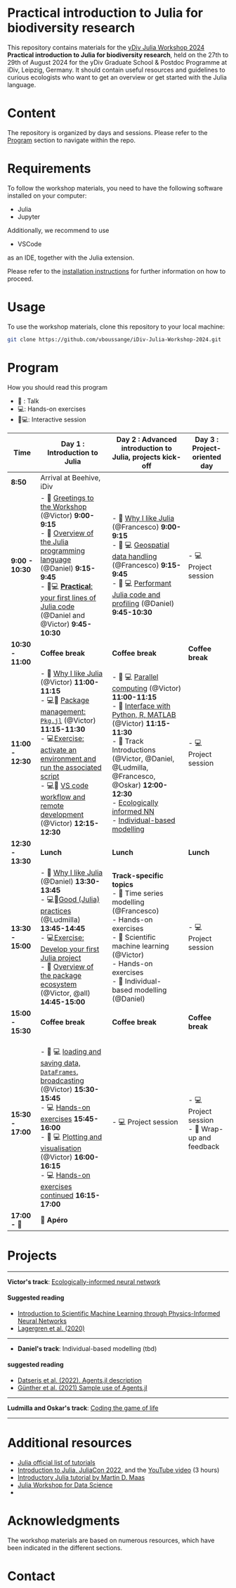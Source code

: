 # Practical introduction to Julia for biodiversity research

This repository contains materials for the [yDiv Julia Workshop 2024]() **Practical introduction to Julia for biodiversity research**, held on the 27th to 29th of August 2024 for the yDiv Graduate School & Postdoc Programme at iDiv, Leipzig, Germany. It should contain useful resources and guidelines to curious ecologists who want to get an overview or get started with the Julia language. 

# Content

The repository is organized by days and sessions. Please refer to the [Program](#program) section to navigate within the repo.

# Requirements

To follow the workshop materials, you need to have the following software installed on your computer:
- Julia
- Jupyter

Additionally, we recommend to use
- VSCode

as an IDE, together with the Julia extension.

Please refer to the [installation instructions](Misc/installation_instructions.md) for further information on how to proceed.


# Usage

To use the workshop materials, clone this repository to your local machine:

```sh
git clone https://github.com/vboussange/iDiv-Julia-Workshop-2024.git
```

# Program
How you should read this program
- 🎤 : Talk
- 💻: Hands-on exercises
- 🎤💻: Interactive session

| Time              | Day 1 :  Introduction to Julia                                                                                                                                                                                                                                                                                                                                                                                                                                   | Day 2 : Advanced introduction to Julia, projects kick-off                                                                                                                                                                                                                                                                                                                                                                        | Day 3 : Project-oriented day                        |
|-------------------|------------------------------------------------------------------------------------------------------------------------------------------------------------------------------------------------------------------------------------------------------------------------------------------------------------------------------------------------------------------------------------------------------------------------------------------------------------------|----------------------------------------------------------------------------------------------------------------------------------------------------------------------------------------------------------------------------------------------------------------------------------------------------------------------------------------------------------------------------------------------------------------------------------|-----------------------------------------------------|
| **8:50**          | Arrival at Beehive, iDiv                                                                                                                                                                                                                                                                                                                                                                                                                                         |                                                                                                                                                                                                                                                                                                                                                                                                                                  |                                                     |
| **9:00 - 10:30**  | - 🎤 [Greetings to the Workshop](Day1/11_welcome.ipynb) (@Victor) **9:00-9:15** <br> - 🎤 [Overview of the Julia programming language](Day1/12_julia-overview/12_julia-overview.pdf) (@Daniel) **9:15-9:45** <br> - 🎤💻 [**Practical**: your first lines of Julia code](Day1/13_julia-practical-on-jupyter/13_julia-practical-on-jupyter.ipynb) (@Daniel and @Victor) **9:45-10:30**                                                                            | - 🎤  [Why I like Julia]() (@Francesco) **9:00-9:15** <br> - 🎤 💻 [Geospatial data handling](Day2/11_geodata/11_geodata.ipynb) (@Francesco) **9:15-9:45** <br> - 🎤 💻 [Performant Julia code and profiling](Day2/12_performance/12_performance.md) (@Daniel) **9:45-10:30** <br>                                                                                                                                               | - 💻 Project session                                |
| **10:30 - 11:00** | **Coffee break**                                                                                                                                                                                                                                                                                                                                                                                                                                                 | **Coffee break**                                                                                                                                                                                                                                                                                                                                                                                                                 | **Coffee break**                                    |
| **11:00 - 12:30** | - 🎤 [Why I like Julia](Day1/21_why-i-like-julia-VB/21_why-i-like-julia-VB.ipynb) (@Victor) **11:00-11:15** <br> - 💻🎤 [Package management: `Pkg.jl`](Day1/22_pkg/Pkg.ipynb) (@Victor) **11:15-11:30** <br>   - 💻[Exercise: activate an environment and run the associated script](Day1/22_pkg/exercise.md) <br> - 💻🎤 [VS code workflow and remote development](Day1/24_vscode_remote_dev/vs_code_workflow.ipynb) (@Victor) **12:15-12:30**                  | - 🎤 💻 [Parallel computing](Day2/13_parallel_computing/parallel_computing.ipynb) (@Victor) **11:00-11:15** <br> - 🎤 [Interface with Python, R, MATLAB](Day2/21_interface/interface.ipynb) (@Victor) **11:15-11:30** <br> - 🎤 Track Introductions (@Victor, @Daniel, @Ludmilla, @Francesco, @Oskar) **12:00-12:30** <br> - [Ecologically informed NN](#biodiversity-track) <br> - [Individual-based modelling](#daniels-track) | - 💻 Project session                                |
| **12:30 - 13:30** | **Lunch**                                                                                                                                                                                                                                                                                                                                                                                                                                                        | **Lunch**                                                                                                                                                                                                                                                                                                                                                                                                                        | **Lunch**                                           |
| **13:30 - 15:00** | - 🎤 [Why I like Julia]() (@Daniel) **13:30-13:45**  <br> - 💻🎤[Good (Julia) practices](Day1/23_project_management/project_management.ipynb) (@Ludmilla) **13:45-14:45** <br> - 💻[Exercise: Develop your first Julia project](Day1/23_project_management/exercise23.md) <br> - 🎤 [Overview of the package ecosystem](Day1/31_julia_ecosystem/31_julia_ecosystem.ipynb) (@Victor, @all) **14:45-15:00**                                                        | **Track-specific topics** <br>   - 🎤 Time series modelling (@Francesco) <br>   - Hands-on exercises <br>   - 🎤 Scientific machine learning (@Victor) <br>   - Hands-on exercises <br>   - 🎤 Individual-based modelling (@Daniel)                                                                                                                                                                                              | - 💻 Project session                                |
| **15:00 - 15:30** | **Coffee break**                                                                                                                                                                                                                                                                                                                                                                                                                                                 | **Coffee break**                                                                                                                                                                                                                                                                                                                                                                                                                 | **Coffee break**                                    |
| **15:30 - 17:00** | <br> - 🎤 💻 [loading and saving data, `DataFrames`, broadcasting](Day1/32_dataframe_tuto/32_dataframe_tuto.ipynb) (@Victor) **15:30-15:45** <br> - 💻 [Hands-on exercises](Day1/32_dataframe_tuto/33_dataframe_exercises.md) **15:45-16:00** <br> - 🎤 💻 [Plotting and visualisation](Day1/33_plotting/33_plotting.ipynb) (@Victor) **16:00-16:15** <br> - 💻 [Hands-on exercises continued](Day1/32_dataframe_tuto/33_dataframe_exercises.md) **16:15-17:00** | - 💻 Project session                                                                                                                                                                                                                                                                                                                                                                                                             | - 💻 Project session <br> - 🎤 Wrap-up and feedback |
| **17:00 - 🌙**    | **🍻 Apéro**                                                                                                                                                                                                                                                                                                                                                                                                                                                     |                                                                                                                                                                                                                                                                                                                                                                                                                                  |                                                     |



# Projects
----
**Victor's track**: [Ecologically-informed neural network](Projects/Victor/ecologically-informed-nn/ecologically-informed-nn.md)

#### Suggested reading
- [Introduction to Scientific Machine Learning through Physics-Informed Neural Networks](https://book.sciml.ai/notes/03-Introduction_to_Scientific_Machine_Learning_through_Physics-Informed_Neural_Networks/)
- [Lagergren et al. (2020)](https://journals.plos.org/ploscompbiol/article?id=10.1371/journal.pcbi.1008462)
----
- **Daniel's track**: Individual-based modelling (tbd)

#### suggested reading

- [Datseris et al. (2022). Agents.jl description](https://doi.org/10.1177/00375497211068820)
- [Günther et al. (2021) Sample use of Agents.jl](https://doi.org/10.3390/land10121366)

---
**Ludmilla and Oskar's track**: [Coding the game of life](Projects/game-of-life/42_game_of_life.md)



----

# Additional resources
- [Julia official list of tutorials](https://julialang.org/learning/tutorials/)
- [Introduction to Julia, JuliaCon 2022](https://github.com/storopoli/Julia-Workshop), and the [YouTube video](https://www.youtube.com/watch?v=uiQpwMQZBTA) (3 hours)
- [Introductory Julia tutorial by Martin D. Maas](https://www.matecdev.com/posts/julia-tutorial-science-engineering.html)
- [Julia Workshop for Data Science](https://crsl4.github.io/julia-workshop/session1-get-started.html)
- 
# Acknowledgments

The workshop materials are based on numerous resources, which have been indicated in the different sections.

<!-- We thank [WSL Biodiversity center](https://www.wsl.ch/en/about-wsl/organisation/programmes-and-initiatives/wsl-biodiversity-center.html), the [Ecosystem and Landscape Evolution](https://ele.ethz.ch) and [The Laboratory of Hydraulics, Hydrology and Glaciology](https://vaw.ethz.ch/en/) for supporting and funding this workshop. -->

# Contact

<!-- If you have any questions or feedback, feel free to contact the main authors of this workshop, @vboussange and 3. You can also create a pull request. -->
